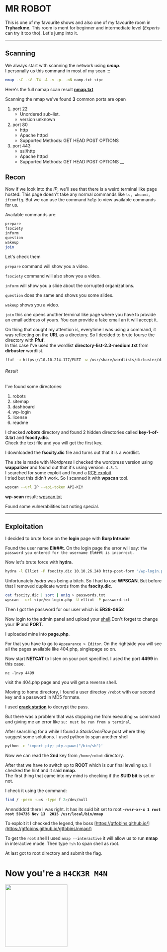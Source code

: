 # MR ROBOT
This is one of my favourite shows and also one of my favourite room in **Tryhackme**.
This room is ment for beginner and intermediate level (*Experts* can try it too tho).
Let's jump into it.
<br>
___

## Scanning
We always start with scanning the network using ***nmap***.<br>
I personally us this command in most of my scan :::
```Bash
nmap -sC -sV -T4 -A -v -p- -oN namp.txt <ip>
```
Here's the full namap scan result **[nmap.txt](nmap.txt)**

Scanning the nmap we've found **3** common ports are open

1. port 22
    - Unordered sub-list.
    - version unknown 
2. port 80
    - http
    - Apache httpd
    - Supported Methods: GET HEAD POST OPTIONS
3. port 443
    - ssl/http 
    - Apache httpd
    - Supported Methods: GET HEAD POST OPTIONS
__

## Recon
Now if we look into the *IP*, we'll see that there is a weird terminal like page hosted.
This page doesn't take any normal commands like ```ls, whoami, ifconfig```. But we can use the command `help` to view available commands for us.

Available commands are:
```bash
prepare
fsociety
inform
question
wakeup
join
```
Let's check them

`prepare` command will show you a video.

`fsociety` command will also show you a video.

`inform` will show you a slide about the corrupted organizations.

`question` does the same and shows you some slides.

`wakeup` shows you a video.

`join` this one opens another terminal like page where you have to provide an email address of yours. You can provide a fake email an it will accept it.

On thing that cought my attention is, everytime I was using a command, it was reflecting on the **URL** as a directory. So I decided to brute fourse the directory with **Ffuf**. <br>
In this case I've used the wordlist **directory-list-2.3-medium.txt** from **dirbuster** wordlist.
```bash
ffuf -u https://10.10.214.177/FUZZ -w /usr/share/wordlists/dirbuster/directory-list-2.3-medium.txt -fc 301
```

###### Result
I've found some directories:
1. robots
2. sitemap
3. dashboard
4. wp-login
5. license
6. readme

I checked ***robots*** directory and found 2 hidden directories called **key-1-of-3.txt** and **fsocity.dic**.<br>
Check the text file and you will get the first key.

I downloaded the **fsocity.dic** file and turns out that it is a wordlist.

The site is made with _Wordpress_
I checked the wordpress version using **wappalizer** and found out that it's using version: `4.3.1`.<br>I searched for some exploit and found a [RCE exploit](https://www.exploit-db.com/exploits/50255) <br>
I tried but this didn't work. So I scanned it with **wpscan** tool.
```bash
wpscan --url IP --api-token API-KEY
```
**wp-scan** result: [wpscan.txt](wpscan.txt)

Found some vulnerabilities but noting special. 

---
## Exploitation
I decided to brute force on the **login** page with **Burp Intruder**

Found the user name **El###t**. On the login page the error will say: `The password you entered for the username El###t is incorrect.`

Now let's brute force with **hydra**.<br>
```bash
hydra -l Elliot -P fsocity.dic 10.10.26.240 http-post-form "/wp-login.php:log=^USER^&pwd=^PASS^&wp-submit=Log+In&redirect_to=http%3A%2F%2F10.10.26.240%2Fwp-admin%2F&testcookie=1:The password you entered for the username"
```

Unfortunately *hydra* was being a bitch. So I had to use **WPSCAN**. But before that I removed duplicate words from the **fsocity.dic**.
```bash
cat fsocity.dic | sort | uniq > passwords.txt
wpscan --url <ip>/wp-login.php -U elliot -P password.txt
```

Then I got the password for our user which is **ER28-0652**

Now login to the admin panel and upload your [shell](https://raw.githubusercontent.com/pentestmonkey/php-reverse-shell/master/php-reverse-shell.php).Don't forget to change your **IP** and **PORT**.

I uploaded mine into **page.php**.

For that you have to go to `Appearance > Editor`. On the rightside you will see all the pages available like 404.php, singlepage so on.

Now start **NETCAT** to listen on your port specified. I used the port **4499** in this case.

`nc -lnvp 4499`

visit the 404.php page and you will get a reverse shell.

Moving to home directory, I found a user directoy `/robot` with our second key and a password in MD5 formate.

I used **[crack station](https://crackstation.net)** to decrypt the pass.

But there was a problem that was stopping me from executing `su` command and giving me an error like `su: must be run from a terminal`. 

After searching for a while I found a *StackOverFlow* post where they suggest some solutions. I used python to span another shell
```bash
python -c 'import pty; pty.spawn("/bin/sh")'
```
Now we can read the **2nd** key from `/home/robot` directory.

After that we have to switch up to **ROOT** which is our final leveling up. I checked the hint and it said **nmap**.<br>
The first thing that came into my mind is checking if the **SUID bit** is set or not.

I check it using the command:
```bash
find / -perm -u=s -type f 2>/dev/null
```
Annnddddd there I was right. It has its suid bit set to root
**`-rwsr-xr-x 1 root root 504736 Nov 13  2015 /usr/local/bin/nmap`**

To exploit it I checked the legend, the boss [https://gtfobins.github.io/](https://gtfobins.github.io/gtfobins/nmap/)

To get the `root` shell I used 
```nmap --interactive``` it will allow us to run **nmap** in interactive mode.
Then type `!sh` to span shell as root.

At last got to root directory and submit the flag.

# Now you're a **`H4CK3R M4N`**
<img src="../images/hackerman.png" width="auto" height="200px">